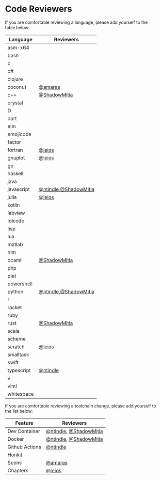 # Code Reviewers

If you are comfortable reviewing a language, please add yourself to the table below:

[//]: # (To add yourself to the table, please add a link at the bottom of the article and reference yourself in the following format next to each language [@username]. If there are multiple usernames for a language, make sure to seperate them with commas)

Language | Reviewers
-|-
asm-x64 |
bash |
c |
c# |
clojure |
coconut | [@amaras]
c++ | [@ShadowMitia]
crystal |
D |
dart |
elm |
emojicode |
factor |
fortran | [@leios]
gnuplot | [@leios]
go |
haskell |
java |
javascript | [@ntindle],[@ShadowMitia]
julia | [@leios]
kotlin |
labview |
lolcode |
lisp |
lua |
matlab |
nim |
ocaml | [@ShadowMitia]
php |
piet |
powershell |
python | [@ntindle],[@ShadowMitia]
r |
racket |
ruby |
rust | [@ShadowMitia]
scala |
scheme |
scratch | [@leios]
smalltask |
swift |
typescript | [@ntindle]
v |
viml |
whitespace |

If you are comfortable reviewing a toolchain change, please add yourself to the list below:

Feature | Reviewers
-|-
Dev Container | [@ntindle], [@ShadowMitia]
Docker | [@ntindle], [@ShadowMitia]
Github Actions | [@ntindle]
Honkit |
Scons | [@amaras]
Chapters | [@leios]

[@leios]: https://github.com/leios
[@ntindle]: https://github.com/ntindle
[@amaras]: https://github.com/amaras
[@ShadowMitia]: https://github.com/ShadowMitia
